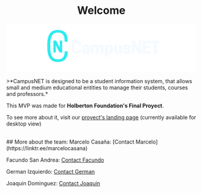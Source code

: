<h1 style="text-align: center;">Welcome</h1>
<p align="center">
   <img src="https://github.com/joakG16/Campus-Net/blob/main/SinFondo1.png" />
</p>
>*CampusNET is designed to be a student information system, that allows small and medium educational entities to manage their students, courses and professors.*
<p>This MVP was made for <strong>Holberton Foundation's Final Proyect</strong>.</p>
<p>To see more about it, visit our <a href=https://landing.d2stqxczv39kpf.amplifyapp.com/>proyect's landing page</a> (currently available for desktop view)</p>
<br>
## More about the team:
Marcelo Casaña: [Contact Marcelo](https://linktr.ee/marcelocasana)
   
Facundo San Andrea: [Contact Facundo](https://linktr.ee/facundosanandrea)
   
German Izquierdo: [Contact German](https://linktr.ee/ayamorcito) 

Joaquin Dominguez: [Contact Joaquin](https://linktr.ee/joaquin_dominguez)
